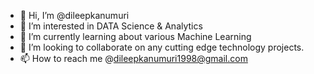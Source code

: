 - 👋 Hi, I’m @dileepkanumuri
- 👀 I’m interested in DATA Science & Analytics
- 🌱 I’m currently learning about various Machine Learning
- 💞️ I’m looking to collaborate on any cutting edge technology projects.
- 📫 How to reach me @dileepkanumuri1998@gmail.com

<!---
dileepkanumuri/dileepkanumuri is a ✨ special ✨ repository because its `README.md` (this file) appears on your GitHub profile.
You can click the Preview link to take a look at your changes.
--->
